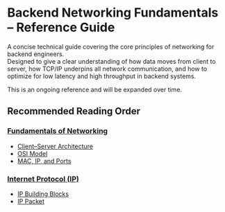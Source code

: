 # Backend Networking Fundamentals – Reference Guide

A concise technical guide covering the core principles of networking for backend engineers.  
Designed to give a clear understanding of how data moves from client to server, how TCP/IP underpins all network communication, and how to optimize for low latency and high throughput in backend systems.

This is an ongoing reference and will be expanded over time.

## Recommended Reading Order

### [Fundamentals of Networking](/docs/fundamentals-of-networking)
- [Client–Server Architecture](/docs/fundamentals-of-networking/client-server-architecture.md)
- [OSI Model](/docs/fundamentals-of-networking/osi-model.md)
- [MAC, IP, and Ports](/docs/fundamentals-of-networking/mac-ip-ports.md)

### [Internet Protocol (IP)](/docs/internet-protocol)
- [IP Building Blocks](/docs/internet-protocol/ip-building-blocks.md)
- [IP Packet](/docs/internet-protocol/ip-packet.md)
